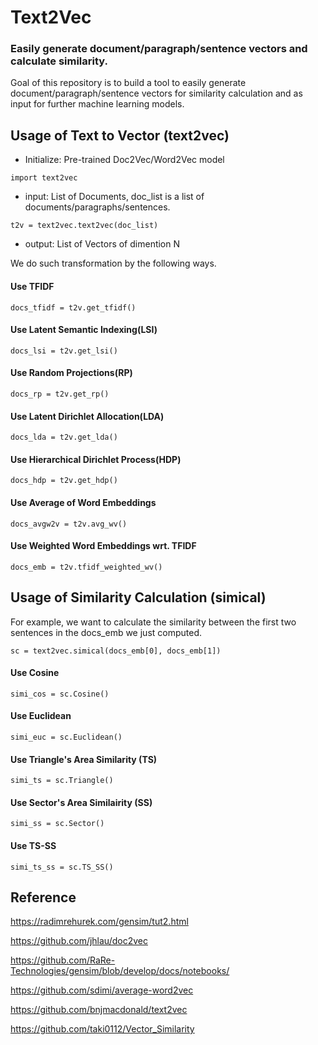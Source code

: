 # Text2Vec 
### Easily generate document/paragraph/sentence vectors and calculate similarity. 


Goal of this repository is to build a tool to easily generate document/paragraph/sentence vectors for similarity calculation and as input for further machine learning models.

## Usage of Text to Vector (text2vec)

* Initialize: Pre-trained Doc2Vec/Word2Vec model
```
import text2vec
```

* input: List of Documents, doc_list is a list of documents/paragraphs/sentences.
```
t2v = text2vec.text2vec(doc_list)
```

* output: List of Vectors of dimention N

We do such transformation by the following ways. 


#### Use TFIDF
```
docs_tfidf = t2v.get_tfidf()
```

#### Use Latent Semantic Indexing(LSI)
```
docs_lsi = t2v.get_lsi()
```

#### Use Random Projections(RP)
```
docs_rp = t2v.get_rp()
```

#### Use Latent Dirichlet Allocation(LDA)
```
docs_lda = t2v.get_lda()
```

#### Use Hierarchical Dirichlet Process(HDP)
```
docs_hdp = t2v.get_hdp()
```

#### Use Average of Word Embeddings
```
docs_avgw2v = t2v.avg_wv()
```

#### Use Weighted Word Embeddings wrt. TFIDF
```
docs_emb = t2v.tfidf_weighted_wv()
```

## Usage of Similarity Calculation (simical)

For example, we want to calculate the similarity between the first two sentences in the docs_emb we just computed.
```
sc = text2vec.simical(docs_emb[0], docs_emb[1])
```

#### Use Cosine
```
simi_cos = sc.Cosine()
```

#### Use Euclidean
```
simi_euc = sc.Euclidean()
```

#### Use Triangle's Area Similarity (TS)
```
simi_ts = sc.Triangle()
```

#### Use Sector's Area Similairity (SS)
```
simi_ss = sc.Sector()
```

#### Use TS-SS
```
simi_ts_ss = sc.TS_SS()
```

## Reference

https://radimrehurek.com/gensim/tut2.html

https://github.com/jhlau/doc2vec

https://github.com/RaRe-Technologies/gensim/blob/develop/docs/notebooks/

https://github.com/sdimi/average-word2vec

https://github.com/bnjmacdonald/text2vec

https://github.com/taki0112/Vector_Similarity



